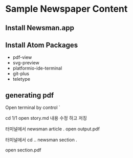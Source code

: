 # Sample Newspaper Content

## Install Newsman.app

## Install Atom Packages
  - pdf-view
  - svg-preview
  - platformio-ide-terminal
  - git-plus
  - teletype

## generating pdf

Open terminal  by control `

cd 1/1
open story.md
내용 수정 하고 저징

터미널에서
  newsman article .
  open output.pdf

터미널에서
cd ..
newsman section .

open section.pdf
